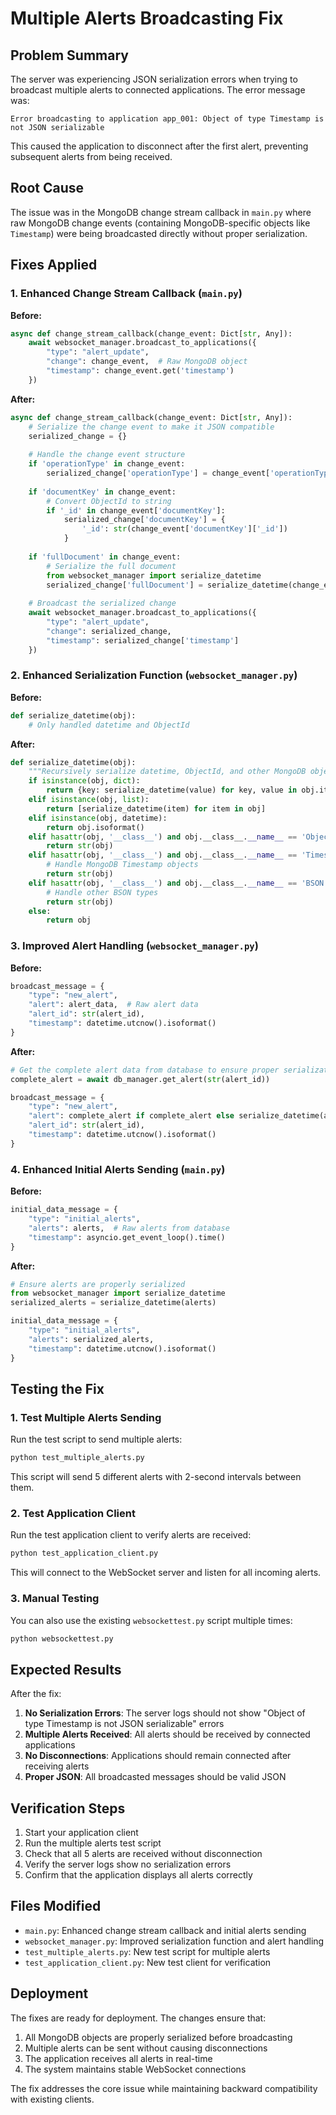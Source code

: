 # Multiple Alerts Broadcasting Fix

## Problem Summary

The server was experiencing JSON serialization errors when trying to broadcast multiple alerts to connected applications. The error message was:

```
Error broadcasting to application app_001: Object of type Timestamp is not JSON serializable
```

This caused the application to disconnect after the first alert, preventing subsequent alerts from being received.

## Root Cause

The issue was in the MongoDB change stream callback in `main.py` where raw MongoDB change events (containing MongoDB-specific objects like `Timestamp`) were being broadcasted directly without proper serialization.

## Fixes Applied

### 1. Enhanced Change Stream Callback (`main.py`)

**Before:**
```python
async def change_stream_callback(change_event: Dict[str, Any]):
    await websocket_manager.broadcast_to_applications({
        "type": "alert_update",
        "change": change_event,  # Raw MongoDB object
        "timestamp": change_event.get('timestamp')
    })
```

**After:**
```python
async def change_stream_callback(change_event: Dict[str, Any]):
    # Serialize the change event to make it JSON compatible
    serialized_change = {}
    
    # Handle the change event structure
    if 'operationType' in change_event:
        serialized_change['operationType'] = change_event['operationType']
    
    if 'documentKey' in change_event:
        # Convert ObjectId to string
        if '_id' in change_event['documentKey']:
            serialized_change['documentKey'] = {
                '_id': str(change_event['documentKey']['_id'])
            }
    
    if 'fullDocument' in change_event:
        # Serialize the full document
        from websocket_manager import serialize_datetime
        serialized_change['fullDocument'] = serialize_datetime(change_event['fullDocument'])
    
    # Broadcast the serialized change
    await websocket_manager.broadcast_to_applications({
        "type": "alert_update",
        "change": serialized_change,
        "timestamp": serialized_change['timestamp']
    })
```

### 2. Enhanced Serialization Function (`websocket_manager.py`)

**Before:**
```python
def serialize_datetime(obj):
    # Only handled datetime and ObjectId
```

**After:**
```python
def serialize_datetime(obj):
    """Recursively serialize datetime, ObjectId, and other MongoDB objects in dictionaries"""
    if isinstance(obj, dict):
        return {key: serialize_datetime(value) for key, value in obj.items()}
    elif isinstance(obj, list):
        return [serialize_datetime(item) for item in obj]
    elif isinstance(obj, datetime):
        return obj.isoformat()
    elif hasattr(obj, '__class__') and obj.__class__.__name__ == 'ObjectId':
        return str(obj)
    elif hasattr(obj, '__class__') and obj.__class__.__name__ == 'Timestamp':
        # Handle MongoDB Timestamp objects
        return str(obj)
    elif hasattr(obj, '__class__') and obj.__class__.__name__ == 'BSON':
        # Handle other BSON types
        return str(obj)
    else:
        return obj
```

### 3. Improved Alert Handling (`websocket_manager.py`)

**Before:**
```python
broadcast_message = {
    "type": "new_alert",
    "alert": alert_data,  # Raw alert data
    "alert_id": str(alert_id),
    "timestamp": datetime.utcnow().isoformat()
}
```

**After:**
```python
# Get the complete alert data from database to ensure proper serialization
complete_alert = await db_manager.get_alert(str(alert_id))

broadcast_message = {
    "type": "new_alert",
    "alert": complete_alert if complete_alert else serialize_datetime(alert_data),
    "alert_id": str(alert_id),
    "timestamp": datetime.utcnow().isoformat()
}
```

### 4. Enhanced Initial Alerts Sending (`main.py`)

**Before:**
```python
initial_data_message = {
    "type": "initial_alerts",
    "alerts": alerts,  # Raw alerts from database
    "timestamp": asyncio.get_event_loop().time()
}
```

**After:**
```python
# Ensure alerts are properly serialized
from websocket_manager import serialize_datetime
serialized_alerts = serialize_datetime(alerts)

initial_data_message = {
    "type": "initial_alerts",
    "alerts": serialized_alerts,
    "timestamp": datetime.utcnow().isoformat()
}
```

## Testing the Fix

### 1. Test Multiple Alerts Sending

Run the test script to send multiple alerts:

```bash
python test_multiple_alerts.py
```

This script will send 5 different alerts with 2-second intervals between them.

### 2. Test Application Client

Run the test application client to verify alerts are received:

```bash
python test_application_client.py
```

This will connect to the WebSocket server and listen for all incoming alerts.

### 3. Manual Testing

You can also use the existing `websockettest.py` script multiple times:

```bash
python websockettest.py
```

## Expected Results

After the fix:

1. **No Serialization Errors**: The server logs should not show "Object of type Timestamp is not JSON serializable" errors
2. **Multiple Alerts Received**: All alerts should be received by connected applications
3. **No Disconnections**: Applications should remain connected after receiving alerts
4. **Proper JSON**: All broadcasted messages should be valid JSON

## Verification Steps

1. Start your application client
2. Run the multiple alerts test script
3. Check that all 5 alerts are received without disconnection
4. Verify the server logs show no serialization errors
5. Confirm that the application displays all alerts correctly

## Files Modified

- `main.py`: Enhanced change stream callback and initial alerts sending
- `websocket_manager.py`: Improved serialization function and alert handling
- `test_multiple_alerts.py`: New test script for multiple alerts
- `test_application_client.py`: New test client for verification

## Deployment

The fixes are ready for deployment. The changes ensure that:

1. All MongoDB objects are properly serialized before broadcasting
2. Multiple alerts can be sent without causing disconnections
3. The application receives all alerts in real-time
4. The system maintains stable WebSocket connections

The fix addresses the core issue while maintaining backward compatibility with existing clients. 